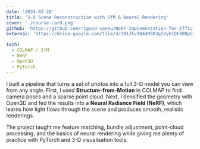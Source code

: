 ```yaml
---
date: '2024-02-20'
title: '3-D Scene Reconstruction with SfM & Neural Rendering'
cover: './course-card.png'
github: 'https://github.com/rigved-sanku/NeRF-Implementation-for-Efficient-3D-Scene-Reconstruction'
external: 'https://drive.google.com/file/d/191Jkv1Q44M3D3gIVyh1QFXB0p5yd0nXj/view'

tech:
  - COLMAP / SfM
  - NeRF
  - Open3D
  - PyTorch
---
```


I built a pipeline that turns a set of photos into a full 3-D model you can view from any angle. First, I used **Structure-from-Motion** in COLMAP to find camera poses and a sparse point cloud. Next, I densified the geometry with Open3D and fed the results into a **Neural Radiance Field (NeRF)**, which learns how light flows through the scene and produces smooth, realistic renderings.

The project taught me feature matching, bundle adjustment, point-cloud processing, and the basics of neural rendering while giving me plenty of practice with PyTorch and 3-D visualisation tools.
